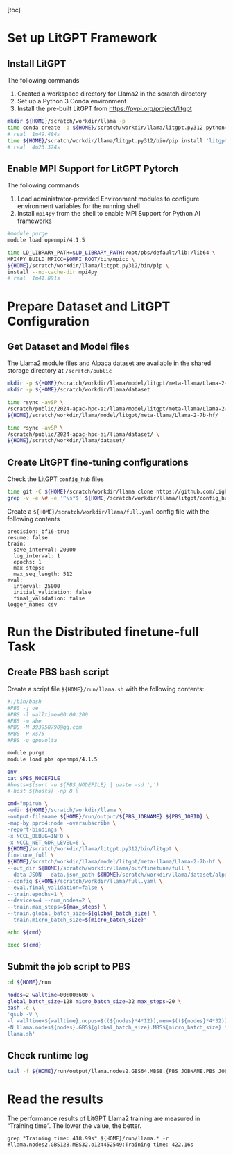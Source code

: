 [toc]

# Set up LitGPT Framework

## Install LitGPT

The following commands

1. Created a workspace directory for Llama2 in the scratch directory
2. Set up a Python 3 Conda environment
3. Install the pre-built LitGPT from https://pypi.org/project/litgpt 

```bash
mkdir ${HOME}/scratch/workdir/llama -p
time conda create -p ${HOME}/scratch/workdir/llama/litgpt.py312 python=3.12 -y
# real	1m49.484s
time ${HOME}/scratch/workdir/llama/litgpt.py312/bin/pip install 'litgpt[all]'
# real	4m23.324s
```

## Enable MPI Support for LitGPT Pytorch

The following commands

1. Load administrator-provided Environment modules to configure environment variables for the running shell
2. Install `mpi4py` from the shell to enable MPI Support for Python AI frameworks

```bash
#module purge
module load openmpi/4.1.5

time LD_LIBRARY_PATH=$LD_LIBRARY_PATH:/opt/pbs/default/lib:/lib64 \
MPI4PY_BUILD_MPICC=$OMPI_ROOT/bin/mpicc \
${HOME}/scratch/workdir/llama/litgpt.py312/bin/pip \
install --no-cache-dir mpi4py
# real	1m41.891s
```

# Prepare Dataset and LitGPT Configuration

## Get Dataset and Model files

The Llama2 module files and Alpaca dataset are available in the shared storage directory at `/scratch/public`

```bash
mkdir -p ${HOME}/scratch/workdir/llama/model/litgpt/meta-llama/Llama-2-7b-hf
mkdir -p ${HOME}/scratch/workdir/llama/dataset

time rsync -avSP \
/scratch/public/2024-apac-hpc-ai/llama/model/litgpt/meta-llama/Llama-2-7b-hf/ \
${HOME}/scratch/workdir/llama/model/litgpt/meta-llama/Llama-2-7b-hf/

time rsync -avSP \
/scratch/public/2024-apac-hpc-ai/llama/dataset/ \
${HOME}/scratch/workdir/llama/dataset/
```

## Create LitGPT fine-tuning configurations

Check the LitGPT `config_hub` files

```bash
time git -C ${HOME}/scratch/workdir/llama clone https://github.com/Lightning-AI/litgpt
grep -v -e \# -e '^\s*$' ${HOME}/scratch/workdir/llama/litgpt/config_hub/finetune/llama-2-7b/full.yaml
```

Create a `${HOME}/scratch/workdir/llama/full.yaml` config file with the following contents

```
precision: bf16-true
resume: false
train:
  save_interval: 20000
  log_interval: 1
  epochs: 1
  max_steps:
  max_seq_length: 512
eval:
  interval: 25000
  initial_validation: false
  final_validation: false
logger_name: csv
```

# Run the Distributed finetune-full Task

## Create PBS bash script

Create a script file `${HOME}/run/llama.sh` with the following contents:

```bash
#!/bin/bash
#PBS -j oe
#PBS -l walltime=00:00:200
#PBS -m abe
#PBS -M 393958790@qq.com
#PBS -P xs75
#PBS -q gpuvolta

module purge
module load pbs openmpi/4.1.5

env
cat $PBS_NODEFILE
#hosts=$(sort -u ${PBS_NODEFILE} | paste -sd ',')
#-host ${hosts} -np 8 \

cmd="mpirun \
-wdir ${HOME}/scratch/workdir/llama \
-output-filename ${HOME}/run/output/${PBS_JOBNAME}.${PBS_JOBID} \
-map-by ppr:4:node -oversubscribe \
-report-bindings \
-x NCCL_DEBUG=INFO \
-x NCCL_NET_GDR_LEVEL=6 \
${HOME}/scratch/workdir/llama/litgpt.py312/bin/litgpt \
finetune_full \
${HOME}/scratch/workdir/llama/model/litgpt/meta-llama/Llama-2-7b-hf \
--out_dir ${HOME}/scratch/workdir/llama/out/finetune/full \
--data JSON --data.json_path ${HOME}/scratch/workdir/llama/dataset/alpaca1024 \
--config ${HOME}/scratch/workdir/llama/full.yaml \
--eval.final_validation=false \
--train.epochs=1 \
--devices=4 --num_nodes=2 \
--train.max_steps=${max_steps} \
--train.global_batch_size=${global_batch_size} \
--train.micro_batch_size=${micro_batch_size}"

echo ${cmd}

exec ${cmd}
```

## Submit the job script to PBS

```bash
cd ${HOME}/run

nodes=2 walltime=00:00:600 \
global_batch_size=128 micro_batch_size=32 max_steps=20 \
bash -c \
'qsub -V \
-l walltime=${walltime},ncpus=$((${nodes}*4*12)),mem=$((${nodes}*4*32))gb,ngpus=$((${nodes}*4)) \
-N llama.nodes${nodes}.GBS${global_batch_size}.MBS${micro_batch_size} \
llama.sh'
```

## Check runtime log

```bash
tail -f ${HOME}/run/output/llama.nodes2.GBS64.MBS8.{PBS_JOBNAME.PBS_JOBID}.gadi-pbs/1/rank.*/std*
```

# Read the results

The performance results of LitGPT Llama2 training are measured in “Training time”. The lower the value, the better.

```
grep "Training time: 418.99s" ${HOME}/run/llama.* -r
#llama.nodes2.GBS128.MBS32.o124452549:Training time: 422.16s
```

